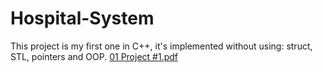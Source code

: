 # Hospital-System
This project is my first one in C++, it's implemented without using: struct, STL, pointers and OOP. 
[01 Project #1.pdf](https://github.com/Ali-Elbana/Hospital-System/files/12160192/01.Project.1.pdf)
